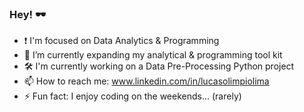 ### Hey! 🕶️
- ❗ I'm focused on Data Analytics & Programming
- 🌱 I’m currently expanding my analytical & programming tool kit
- 🛠️ I'm currently working on a Data Pre-Processing Python project
- 📫 How to reach me: www.linkedin.com/in/lucasolimpiolima
- ⚡ Fun fact: I enjoy coding on the weekends... (rarely)

<!--
**l1malucass/l1malucass** is a ✨ _special_ ✨ repository because its `README.md` (this file) appears on your GitHub profile.

Here are some ideas to get you started:

- 🔭 I’m currently working on ...
- 🌱 I’m currently learning ...
- 👯 I’m looking to collaborate on ...
- 🤔 I’m looking for help with ...
- 💬 Ask me about ...
- 📫 How to reach me: ...
- 😄 Pronouns: ...
- ⚡ Fun fact: ...
-->
